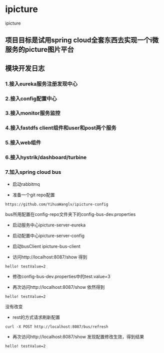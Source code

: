 # ipicture
ipicture

## 项目目标是试用spring  cloud全套东西去实现一个i微服务的picture图片平台

## 模块开发日志

### 1.接入eureka服务注册发现中心

### 2.接入config配置中心

### 3.接入monitor服务监控

### 4.接入fastdfs client组件和user和post两个服务

### 5.接入web组件

### 6.接入hystrik/dashboard/turbine

### 7.加入spring cloud bus

- 启动rabbitmq

- 准备一个git repo配置
```
https://github.com/YihuaWanglv/ipicture-config
```
bus所用配置在config-repo文件夹下的config-bus-dev.properties

- 启动服务中心ipicture-server-eureka

- 启动配置中心ipicture-server-config

- 启动busClient ipicture-bus-client

- 访问http://localhost:8087/show
得到
```
hello! testValue=2
```

- 修改config-bus-dev.properties中的test.value=3

- 再次访问http://localhost:8087/show
依然得到
```
hello! testValue=2
```
没有改变

- rest的方式请求刷新配置
```
curl -X POST http://localhost:8087/bus/refresh
```

- 再次访问http://localhost:8087/show
发现配置修改生效，得到结果
```
hello! testValue=2
```
